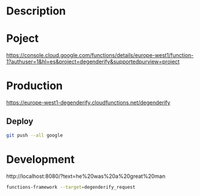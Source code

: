 # Description

# Poject
https://console.cloud.google.com/functions/details/europe-west1/function-1?authuser=1&hl=es&project=degenderify&supportedpurview=project

# Production
https://europe-west1-degenderify.cloudfunctions.net/degenderify

## Deploy
```bash
git push --all google
```

# Development
http://localhost:8080/?text=he%20was%20a%20great%20man
```sh
functions-framework --target=degenderify_request
```